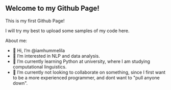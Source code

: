 ## Welcome to my Github Page!

This is my first Github Page!

I will try my best to upload some samples of my code here.

About me:
- 👋 Hi, I’m @iamhummelila
- 👀 I’m interested in NLP and data analysis.
- 🌱 I’m currently learning Python at university, where I am studying computational linguistics.
- 💞️ I’m currently not looking to collaborate on something, since I first want to be a more experienced programmer, and dont want to "pull anyone down".
